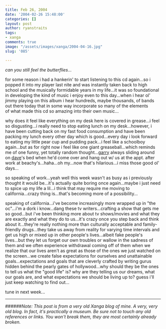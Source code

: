 ```yaml
---
title: Feb 26, 2004
date: '2004-02-26 15:48:00'
categories: []
layout: post
author: ryanstraits
tags:
- xanga
comments: true
image: "/assets/images/xanga/2004-04-16.jpg"
slug: '085'

---
```

<em>can you still feel the butterflies...</em>

<!-- break -->

for some reason i had a hankerin' to start listening to this cd again...so i popped it into my player last nite and was instantly taken back to high school and the musically formidable years in my life...it was so foundational in developing the kind of music i enjoy even to this day...when i hear ol' jimmy playing on this album i hear hundreds, maybe thousands, of bands out there today that in some way incorporate so many of the elements of what made this cd so amazing into their own music...

why does it feel like everything on my desk here is covered in grease...i feel so disgusting...i really need to stop eating lunch on my desk...however, i have been cutting back on my fast food consumption and have been packing my lunch every other day which is good...every day i look forward to eating my little pear cup and pudding pack...i feel like a schoolboy again...but as for right now i feel like one giant greaseball...which reminds me of one funny, yet totally random thought...<a href="http://www.xanga.com/midstar" target="_blank">garry</a> always sliding around on <a href="http://www.xanga.com/dreamerswell" target="_blank">dave</a>'s bed when he'd come over and hang out w/ us at the appt. after work at beachy's...haha...oh my...now that's hilarious...i miss those good ol' days...

so speaking of work...yeah well this week wasn't as busy as i previously thought it would be...it's actually quite boring once again...maybe i just need to spice up my life a lil...i think that may require me moving to california...crazy thing is...that's becoming more of a possibility...

speaking of california...i've become increasingly more wrapped up in "the oc"...i'm a dork i know...dang these tv writers...crafting a show that gets me so good...but i've been thinking more about tv shows/movies and what they are exactly and what they do to us...it's crazy once you step back and think about it...they're really nothing more than culturally acceptable and family-friendly drugs...they take us away from reality for varying time intervals and get us high or mixed up in other people's lives...albeit fake people's lives...but they let us forget our own troubles or wallow in the sadness of them and we often experience withdrawal coming off of them when we realize that our lives aren't as great as those of the ones we just watched on the screen...we create false expectations for ourselves and unattainable goals...expectations and goals that are cleverly crafted by writing gurus hidden behind the pearly gates of hollywood...why should they be the ones to tell us what the "good life" is? why are they telling us our dreams, what our goals are, and what expectations we should be living up to? guess i'll just keep watching to find out...

tune in next week...

---

######*Note: This post is from a very old Xanga blog of mine. A very, very old blog. In fact, it's practically a museum. Be sure not to touch any old references or links. You won't break them, they are most certainly already broken.*